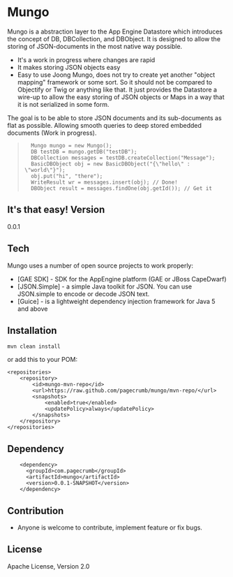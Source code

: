 Mungo
=========

Mungo is a abstraction layer to the App Engine Datastore which introduces the concept of DB, DBCollection, and DBObject.
It is designed to allow the storing of JSON-documents in the most native way possible.

  - It's a work in progress where changes are rapid
  - It makes storing JSON objects easy
  - Easy to use
Joong
Mungo, does not try to create yet another "object mapping" framework or some sort. So it should not be compared to Objectify or Twig or anything like that. 
It just provides the Datastore a wire-up to allow the easy storing of JSON objects or Maps in a way that it is not serialized in some form.  

The goal is to be able to store JSON documents and its sub-documents as flat as possible. Allowing smooth queries to 
deep stored embedded documents (Work in progress).

>    	Mungo mungo = new Mungo(); 
>    	DB testDB = mungo.getDB("testDB");
>		DBCollection messages = testDB.createCollection("Message");
>    	BasicDBObject obj = new BasicDBObject("{\"hello\" : \"world\"}");
>    	obj.put("hi", "there");
> 		WriteResult wr = messages.insert(obj); // Done!
> 		DBObject result = messages.findOne(obj.getId()); // Get it

It's that easy!
Version
-

0.0.1

Tech
-----------

Mungo uses a number of open source projects to work properly:

* [GAE SDK] - SDK for the AppEngine platform (GAE or JBoss CapeDwarf)
* [JSON.Simple] - a simple Java toolkit for JSON. You can use JSON.simple to encode or decode JSON text.
* [Guice] - is a lightweight dependency injection framework for Java 5 and above 

Installation
--------------

```
mvn clean install
```

or add this to your POM:

    <repositories>
	    <repository>
	        <id>mungo-mvn-repo</id>
	        <url>https://raw.github.com/pagecrumb/mungo/mvn-repo/</url>
	        <snapshots>
	            <enabled>true</enabled>
	            <updatePolicy>always</updatePolicy>
	        </snapshots>
	    </repository>
    </repositories>
  

Dependency
--------------

        <dependency>
		  <groupId>com.pagecrumb</groupId>
		  <artifactId>mungo</artifactId>
		  <version>0.0.1-SNAPSHOT</version>		
		</dependency>

Contribution
--------------

* Anyone is welcome to contribute,  implement feature or fix bugs. 

License
-

Apache License, Version 2.0 
